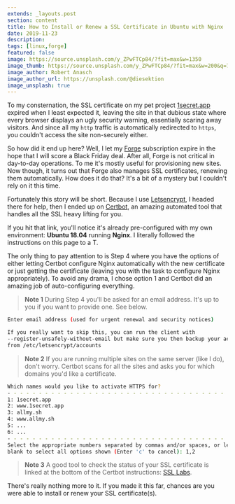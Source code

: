 ```yaml
---
extends: _layouts.post
section: content
title: How to Install or Renew a SSL Certificate in Ubuntu with Nginx
date: 2019-11-23
description: 
tags: [linux,forge]
featured: false
image: https://source.unsplash.com/y_ZPwFTCp84/?fit=max&w=1350
image_thumb: https://source.unsplash.com/y_ZPwFTCp84/?fit=max&w=200&q=75
image_author: Robert Anasch
image_author_url: https://unsplash.com/@diesektion
image_unsplash: true
---
```


To my consternation, the SSL certificate on my pet project [1secret.app](https://1secret.app/) expired when I least expected it, leaving the site in that dubious state where every browser displays an ugly security warning, essentially scaring away visitors. And since all my `http` traffic is automatically redirected to `https`, you couldn't access the site non-securely either.

So how did it end up here? Well, I let my [Forge](https://forge.laravel.com/) subscription expire in the hope that I will score a Black Friday deal. After all, Forge is not critical in day-to-day operations. To me it's mostly useful for provisioning new sites. Now though, it turns out that Forge also manages SSL certificates, renewing them automatically. How does it do that? It's a bit of a mystery but I couldn't rely on it this time.

Fortunately this story will be short. Because I use [Letsencrypt](https://letsencrypt.org/), I headed there for help, then I ended up on [Certbot](https://certbot.eff.org/lets-encrypt/ubuntubionic-nginx), an amazing automated tool that handles all the SSL heavy lifting for you.

If you hit that link, you'll notice it's already pre-configured with my own environment: **Ubuntu 18.04** running **Nginx**. I literally followed the instructions on this page to a T.

The only thing to pay attention to is Step 4 where you have the options of either letting Certbot configure Nginx automatically with the new certificate or just getting the certificate (leaving you with the task to configure Nginx appropriately). To avoid any drama, I chose option 1 and Certbot did an amazing job of auto-configuring everything.

> **Note 1** During Step 4 you'll be asked for an email address. It's up to you if you want to provide one. See below.

```bash
Enter email address (used for urgent renewal and security notices)

If you really want to skip this, you can run the client with
--register-unsafely-without-email but make sure you then backup your account key
from /etc/letsencrypt/accounts
```

> **Note 2** If you are running multiple sites on the same server (like I do), don't worry. Certbot scans for all the sites and asks you for which domains you'd like a certificate.

```bash
Which names would you like to activate HTTPS for?
- - - - - - - - - - - - - - - - - - - - - - - - - - - - - - - - - - - - - - - -
1: 1secret.app
2: www.1secret.app
3: allmy.sh
4: www.allmy.sh
5: ...
6: ...
- - - - - - - - - - - - - - - - - - - - - - - - - - - - - - - - - - - - - - - -
Select the appropriate numbers separated by commas and/or spaces, or leave input
blank to select all options shown (Enter 'c' to cancel): 1,2
```

> **Note 3** A good tool to check the status of your SSL certificate is linked at the bottom of the Certbot instructions: [SSL Labs](https://www.ssllabs.com/ssltest/).

There's really nothing more to it. If you made it this far, chances are you were able to install or renew your SSL certificate(s).
